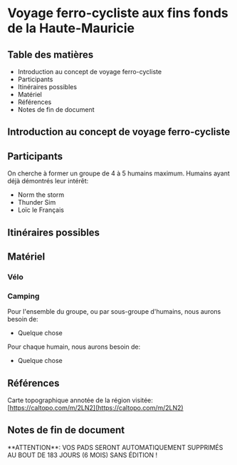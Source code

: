 # Voyage ferro-cycliste aux fins fonds de la Haute-Mauricie

## Table des matières

* Introduction au concept de voyage ferro-cycliste
* Participants
* Itinéraires possibles
* Matériel
* Références
* Notes de fin de document

## Introduction au concept de voyage ferro-cycliste

  

## Participants

On cherche à former un groupe de 4 à 5 humains maximum. Humains ayant déjà démontrés leur intérêt:

* Norm the storm
* Thunder Sim
* Loïc le Français


## Itinéraires possibles

## Matériel

### Vélo

### Camping

Pour l'ensemble du groupe, ou par sous-groupe d'humains, nous aurons besoin de:

-   Quelque chose

Pour chaque humain, nous aurons besoin de:

-   Quelque chose

## Références

Carte topographique annotée de la région visitée: [https://caltopo.com/m/2LN2](https://caltopo.com/m/2LN2)

## Notes de fin de document

\*\*ATTENTION\*\*: VOS PADS SERONT AUTOMATIQUEMENT SUPPRIMÉS AU BOUT DE 183 JOURS (6 MOIS) SANS ÉDITION !
<!--stackedit_data:
eyJoaXN0b3J5IjpbMTU4NTcxOTA1NV19
-->